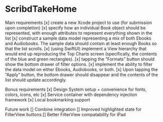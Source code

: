 # ScribdTakeHome
Main requirements
[x] create a new Xcode project to use (for submission upon completion) 
[x] specify how an individual Book object should be represented, with enough attributes to
represent everything shown in the list
[x] construct a sample data model representing a mix of both Ebooks and Audiobooks. The
sample data should contain at least enough Books so that the list scrolls.
[x] (using SwiftUI) implement a View hierarchy that would end up reproducing the Top
Charts screen (specifically, the contents of the blue and green rectangles).
[x] tapping the “Formats” button should show the bottom drawer of filter options.
[x] implement the ability to filter the data model on either Ebooks, Audiobooks, or both.
[x] Upon tapping the “Apply” button, the bottom drawer should disappear and the contents
of the list should update accordingly.

Bonus requirements
[x] Design System setup + convenience for fonts, colors, icons, etc
[x] Service container with dependency injection framework
[x] Local bookmarking support

Future work
[] Combine integration 
[] Improved highlighted state for FilterView buttons
[] Better FilterView compatability for iPad
